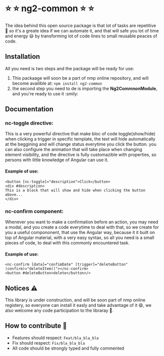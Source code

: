 # :star: :star: ng2-common :star: :star:
 
The idea behind this open source package is that lot of tasks are repetitive :triumph: so it's a greate idea if we can automate it,
and that will safe you lot of time and energy :smiley: by transforming lot of code lines to small reusable peaces of code.

## Installation
All you need is two steps and the package will be ready for use:

1. This packaage will soon be a part of nmp online repository, and will become availible at:
`npm install ng2-common`
2. the second step you need to de is importing the **Ng2CommnonModule**, and you're ready to use it :smily:


## Documentation

### nc-toggle directive:
This is a very powerful directive that make bloc of code toggle(show/hide) when clicking a trigger in specific template, 
the text will hide automatically at the beggining and will change status everytime you click the button.
you can also configure the animation that will take place when changing element visibility, and the directive is fully customazible with properties,
so persons with little knowledge of Angular can use it. 

#### Example of use: 
``` 
<button [nc-toggle]="description">Click</button>
<div #description>
This is a block that will show and hide when clicking the button above...
</div> 
```

### nc-confirm component:
Whenever you want to make a confirmation before an action, you may need a modal, and you create
a code everytime to deal with that, so we create for you a useful compononent, that use the Angular way, 
because it it built on top of Angular material, with a very easy syntax, so all you need is a small pieces of code, 
to deal with this commonly encountered task.

#### Example of use: 
```
<nc-confirm [data]="confimDate" [trigger]="deleteButton" (confirm)="deleteItem()"></nc-confirm>
<button #deleteButton>delete</button>/> 
```


## Notices :warning:
This library is under construction, and will be soon part of nmp online registery, so everyone can install it easly 
and take advantage of it :smile:, we also welcome any code participation to the libraray :pray:.

## How to contribute :muscle:
- Features should respect: `Feat/bla_bla_bla`
- Fix should respect: `Fix/bla_bla_bla`
- All code should be strongly typed and fully commented
